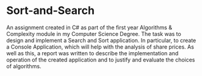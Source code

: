 # Sort-and-Search
An assignment created in C# as part of the first year Algorithms & Complexity module in my Computer Science Degree. The task was to design and implement a Search and Sort application. In particular, to create a Console Application, which will help with the analysis of share prices. As well as this, a report was written to describe the implementation and operation of the created application and to justify and evaluate the choices of algorithms.
